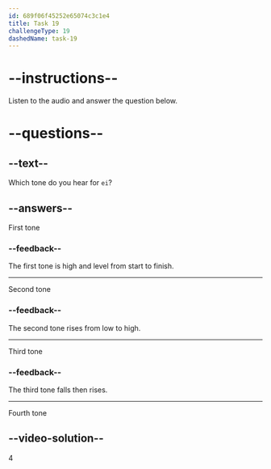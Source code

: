 ```yaml
---
id: 689f06f45252e65074c3c1e4
title: Task 19
challengeType: 19
dashedName: task-19
---
```


<!-- (Audio) A: èi -->

# --instructions--

Listen to the audio and answer the question below.

# --questions--

## --text--

Which tone do you hear for `ei`?

## --answers--

First tone

### --feedback--

The first tone is high and level from start to finish.

---

Second tone

### --feedback--

The second tone rises from low to high.

---

Third tone

### --feedback--

The third tone falls then rises.

---

Fourth tone

## --video-solution--

4
